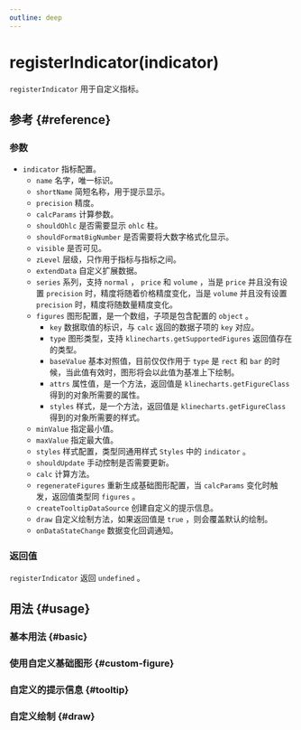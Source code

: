 ```yaml
---
outline: deep
---
```


# registerIndicator(indicator)
`registerIndicator` 用于自定义指标。

## 参考 {#reference}
<!--@include: @/@views/api/chart/registerIndicator/reference.md-->

### 参数
- `indicator` 指标配置。
  - `name` 名字，唯一标识。
  - `shortName` 简短名称，用于提示显示。
  - `precision` 精度。
  - `calcParams` 计算参数。
  - `shouldOhlc` 是否需要显示 `ohlc` 柱。
  - `shouldFormatBigNumber` 是否需要将大数字格式化显示。
  - `visible` 是否可见。
  - `zLevel` 层级，只作用于指标与指标之间。
  - `extendData` 自定义扩展数据。
  - `series` 系列，支持 `normal` ， `price` 和 `volume` ，当是 `price` 并且没有设置 `precision` 时，精度将随着价格精度变化，当是 `volume` 并且没有设置 `precision` 时，精度将随数量精度变化。
  - `figures` 图形配置，是一个数组，子项是包含配置的 `object` 。
    - `key` 数据取值的标识，与 `calc` 返回的数据子项的 `key` 对应。
    - `type` 图形类型，支持 `klinecharts.getSupportedFigures` 返回值存在的类型。
    - `baseValue` 基本对照值，目前仅仅作用于 `type` 是 `rect` 和 `bar` 的时候，当此值有效时，图形将会以此值为基准上下绘制。
    - `attrs` 属性值，是一个方法，返回值是 `klinecharts.getFigureClass` 得到的对象所需要的属性。
    - `styles` 样式，是一个方法，返回值是 `klinecharts.getFigureClass` 得到的对象所需要的样式。
  - `minValue` 指定最小值。
  - `maxValue` 指定最大值。
  - `styles` 样式配置，类型同通用样式 `Styles` 中的 `indicator` 。
  - `shouldUpdate` 手动控制是否需要更新。
  - `calc` 计算方法。
  - `regenerateFigures` 重新生成基础图形配置，当 `calcParams` 变化时触发，返回值类型同 `figures` 。
  - `createTooltipDataSource` 创建自定义的提示信息。
  - `draw` 自定义绘制方法，如果返回值是 `true` ，则会覆盖默认的绘制。
  - `onDataStateChange` 数据变化回调通知。

### 返回值
`registerIndicator` 返回 `undefined` 。

## 用法 {#usage}
<script setup>
import CustomIndicatorBasic from '../../@views/api/samples/custom-indicator-basic/index.vue'
import CustomIndicatorCustomFigure from '../../@views/api/samples/custom-figure-custom-indicator/index.vue'
import CustomIndicatorTooltip from '../../@views/api/samples/custom-indicator-tooltip/index.vue'
import CustomIndicatorDraw from '../../@views/api/samples/custom-indicator-draw/index.vue'
</script>

### 基本用法 {#basic}
<CustomIndicatorBasic/>

### 使用自定义基础图形 {#custom-figure}
<CustomIndicatorCustomFigure/>

### 自定义的提示信息 {#tooltip}
<CustomIndicatorTooltip/>

### 自定义绘制 {#draw}
<CustomIndicatorDraw/>